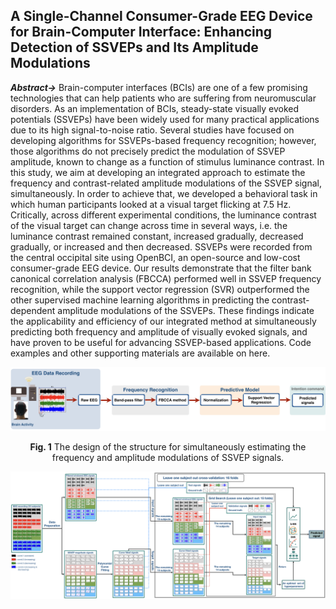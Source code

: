 ## A Single-Channel Consumer-Grade EEG Device for Brain-Computer Interface: Enhancing Detection of SSVEPs and Its Amplitude Modulations

***Abstract->*** Brain-computer interfaces (BCIs) are one of a few promising technologies that can help patients who are suffering from neuromuscular disorders. As an implementation of BCIs, steady-state visually evoked potentials (SSVEPs) have been widely used for many practical applications due to its high signal-to-noise ratio. Several studies have focused on developing algorithms for SSVEPs-based frequency recognition; however, those algorithms do not precisely predict the modulation of SSVEP amplitude, known to change as a function of stimulus luminance contrast. In this study, we aim at developing an integrated approach to estimate the frequency and contrast-related amplitude modulations of the SSVEP signal, simultaneously. In order to achieve that, we developed a behavioral task in which human participants looked at a visual target flicking at 7.5 Hz. Critically, across different experimental conditions, the luminance contrast of the visual target can change across time in several ways, i.e. the luminance contrast remained constant, increased gradually, decreased gradually, or increased and then decreased. SSVEPs were recorded from the central occipital site using OpenBCI, an open-source and low-cost consumer-grade EEG device. Our results demonstrate that the filter bank canonical correlation analysis (FBCCA) performed well in SSVEP frequency recognition, while the support vector regression (SVR) outperformed the other supervised machine learning algorithms in predicting the contrast-dependent amplitude modulations of the SSVEPs. These findings indicate the applicability and efficiency of our integrated method at simultaneously predicting both frequency and amplitude of visually evoked signals, and have proven to be useful for advancing SSVEP-based applications. Code examples and other supporting materials are available on here.

![alt text](GF_structure.001.png)
<p align="center"> 
<b>Fig. 1</b> The design of the structure for simultaneously estimating the frequency and amplitude modulations of SSVEP signals. 
</p>

![alt text](Predictive_model_structure/Predictive_model_structure.001.png)
